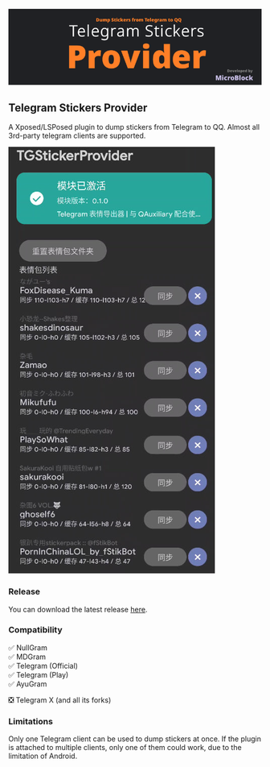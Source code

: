 ![header](./header.png)

## Telegram Stickers Provider
A Xposed/LSPosed plugin to dump stickers from Telegram to QQ. Almost all 3rd-party telegram clients are supported.

![screenshot](./screenshot.jpg)

### Release
You can download the latest release [here](https://t.me/microblock_pub/159).

### Compatibility

✅ NullGram  
✅ MDGram  
✅ Telegram (Official)  
✅ Telegram (Play)  
✅ AyuGram 

❎ Telegram X (and all its forks)

### Limitations
Only one Telegram client can be used to dump stickers at once. If the plugin is attached to multiple clients, only one of them could work, due to the limitation of Android. 